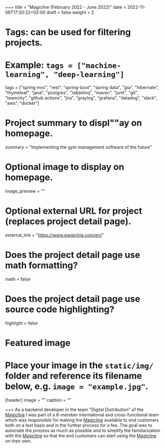 +++
title = "Magicline (February 2022 - June 2022)"
date = 2022-11-06T17:20:22+02:00
draft = false
weight = 2

# Tags: can be used for filtering projects.
# Example: `tags = ["machine-learning", "deep-learning"]`
tags = ["spring mvc", "rest", "spring-boot", "spring data", "jpa", "hibernate", "thymeleaf", "java", "postgres", "rabbitmq", "maven", "junit", "git", "teamcity", "github actions", "jira", "graylog", "grafana", "datadog", "slack", "aws", "docker"]

# Project summary to displ""ay on homepage.
summary = "Implementing the gym management software of the future"

# Optional image to display on homepage.
image_preview = ""

# Optional external URL for project (replaces project detail page).
external_link = "https://www.magicline.com/en/"

# Does the project detail page use math formatting?
math = false

# Does the project detail page use source code highlighting?
highlight = false

# Featured image
# Place your image in the `static/img/` folder and reference its filename below, e.g. `image = "example.jpg"`.
[header]
image = ""
caption = ""

+++
As a backend developer in the team "Digital Distribution" of the [Magicline](https://www.magicline.com/en/) I was part of a 6-member international and cross-functional team which was responsible for making the [Magicline](https://www.magicline.com/en/) available to end customers both on a test basis and in the further process for a fee. The goal was to automate the process as much as possible and to simplify the familiarization with the [Magicline](https://www.magicline.com/en/) so that the end customers can start using the [Magicline](https://www.magicline.com/de/) on their own.
